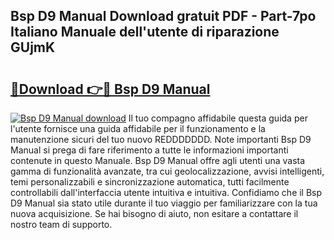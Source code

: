 ## Bsp D9 Manual Download gratuit PDF - Part-7po Italiano Manuale dell'utente di riparazione GUjmK

# <h2><a href="http://dfa7dxg.blite.top/?on=Bsp+D9+Manual">🔗Download 👉🔴 Bsp D9 Manual</a></h2>

[![Bsp D9 Manual download](https://i.imgur.com/lujVjoI.png)](http://dfa7dxg.blite.top/?on=Bsp+D9+Manual)
Il tuo compagno affidabile questa guida per l'utente fornisce una guida affidabile per il funzionamento e la manutenzione sicuri del tuo nuovo REDDDDDDD. Note importanti Bsp D9 Manual si prega di fare riferimento a tutte le informazioni importanti contenute in questo Manuale. Bsp D9 Manual offre agli utenti una vasta gamma di funzionalità avanzate, tra cui geolocalizzazione, avvisi intelligenti, temi personalizzabili e sincronizzazione automatica, tutti facilmente controllabili dall'interfaccia utente intuitiva e intuitiva. Confidiamo che il Bsp D9 Manual sia stato utile durante il tuo viaggio per familiarizzare con la tua nuova acquisizione. Se hai bisogno di aiuto, non esitare a contattare il nostro team di supporto.
